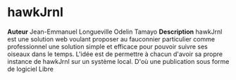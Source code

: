# hawkJrnl
**Auteur**
Jean-Emmanuel Longueville
Odelin Tamayo
**Description**
hawkJrnl est une solution web voulant proposer au fauconnier particulier comme professionnel une solution simple et efficace pour pouvoir suivre ses oiseaux dans le temps.
L'idée est de permettre à chacun d'avoir sa propre instance de hawkJrnl sur un système local.
D'où une publication sous forme de logiciel Libre
